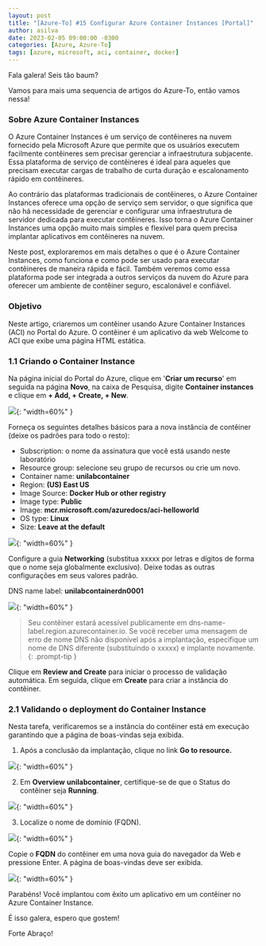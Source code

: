 ```yaml
---
layout: post
title: "[Azure-To] #15 Configurar Azure Container Instances [Portal]"
author: asilva
date: 2023-02-05 09:00:00 -0300
categories: [Azure, Azure-To]
tags: [azure, microsoft, aci, container, docker]
---
```


Fala galera! Seis tão baum?

Vamos para mais uma sequencia de artigos do Azure-To, então vamos nessa!

### **Sobre Azure Container Instances**

O Azure Container Instances é um serviço de contêineres na nuvem fornecido pela Microsoft Azure que permite que os usuários executem facilmente contêineres sem precisar gerenciar a infraestrutura subjacente. Essa plataforma de serviço de contêineres é ideal para aqueles que precisam executar cargas de trabalho de curta duração e escalonamento rápido em contêineres.

Ao contrário das plataformas tradicionais de contêineres, o Azure Container Instances oferece uma opção de serviço sem servidor, o que significa que não há necessidade de gerenciar e configurar uma infraestrutura de servidor dedicada para executar contêineres. Isso torna o Azure Container Instances uma opção muito mais simples e flexível para quem precisa implantar aplicativos em contêineres na nuvem.

Neste post, exploraremos em mais detalhes o que é o Azure Container Instances, como funciona e como pode ser usado para executar contêineres de maneira rápida e fácil. Também veremos como essa plataforma pode ser integrada a outros serviços da nuvem do Azure para oferecer um ambiente de contêiner seguro, escalonável e confiável.

### **Objetivo**

Neste artigo, criaremos um contêiner usando Azure Container Instances (ACI) no Portal do Azure. O contêiner é um aplicativo da web Welcome to ACI que exibe uma página HTML estática.

### **1.1 Criando o Container Instance**

Na página inicial do Portal do Azure, clique em '**Criar um recurso**' em seguida na página **Novo**, na caixa de Pesquisa, digite **Container instances** e clique em **+ Add, + Create, + New**.

![](/assets/img/57/aci01.png){: "width=60%" }

Forneça os seguintes detalhes básicos para a nova instância de contêiner (deixe os padrões para todo o resto):

- Subscription: o nome da assinatura que você está usando neste laboratório
- Resource group: selecione seu grupo de recursos ou crie um novo.
- Container name: **unilabcontainer**
- Region: **(US) East US**
- Image Source: **Docker Hub or other registry**
- Image type: **Public**
- Image: **mcr.microsoft.com/azuredocs/aci-helloworld**
- OS type: **Linux**
- Size: **Leave at the default**

![](/assets/img/57/aci02.png){: "width=60%" }

Configure a guia **Networking** (substitua xxxxx por letras e dígitos de forma que o nome seja globalmente exclusivo). Deixe todas as outras configurações em seus valores padrão.

DNS name label: **unilabcontainerdn0001**

![](/assets/img/57/aci03.png){: "width=60%" }

>Seu contêiner estará acessível publicamente em dns-name-label.region.azurecontainer.io. Se você receber uma mensagem de erro de nome DNS não disponível após a implantação, especifique um nome de DNS diferente (substituindo o xxxxx) e implante novamente.
{: .prompt-tip }

Clique em **Review and Create** para iniciar o processo de validação automática. Em seguida, clique em **Create** para criar a instância do contêiner.

### **2.1 Validando o deployment do Container Instance**

Nesta tarefa, verificaremos se a instância do contêiner está em execução garantindo que a página de boas-vindas seja exibida.

1. Após a conclusão da implantação, clique no link **Go to resource.**

![](/assets/img/57/aci04.png){: "width=60%" }

2. Em **Overview** **unilabcontainer**, certifique-se de que o Status do contêiner seja **Running**.

![](/assets/img/57/aci05.png){: "width=60%" }

3. Localize o nome de domínio (FQDN).

![](/assets/img/57/aci06.png){: "width=60%" }

Copie o **FQDN** do contêiner em uma nova guia do navegador da Web e pressione Enter. A página de boas-vindas deve ser exibida.

![](/assets/img/57/aci07.png){: "width=60%" }

Parabéns! Você implantou com êxito um aplicativo em um contêiner no Azure Container Instance.

É isso galera, espero que gostem!

Forte Abraço!